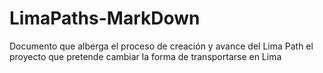 # LimaPaths-MarkDown
Documento que alberga el proceso de creación y avance del Lima Path el proyecto que pretende cambiar la forma de transportarse en Lima
